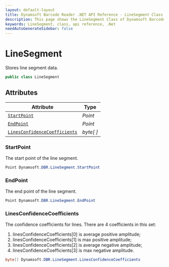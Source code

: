 ```yaml
---
layout: default-layout
title: Dynamsoft Barcode Reader .NET API Reference - LineSegment Class
description: This page shows the LineSegment Class of Dynamsoft Barcode Reader for .NET SDK.
keywords: LineSegment, class, api reference, .Net
needAutoGenerateSidebar: false
---
```


# LineSegment
Stores line segment data.

```csharp
public class LineSegment
```  

## Attributes
  
| Attribute | Type |
|---------- | ---- |
| [`StartPoint`](#startpoint) | *Point* |
| [`EndPoint`](#endpoint) | *Point* |
| [`LinesConfidenceCoefficients`](#linesconfidencecoefficients) | *byte[ ]* |

### StartPoint
The start point of the line segment.   

```csharp
Point Dynamsoft.DBR.LineSegment.StartPoint
```

### EndPoint
The end point of the line segment.

```csharp
Point Dynamsoft.DBR.LineSegment.EndPoint
```

### LinesConfidenceCoefficients
The confidence coefficients for lines. There are 4 coefficients in this set:  
1. linesConfidenceCoefficients\[0\] is average positive amplitude;   
2. linesConfidenceCoefficients\[1\] is max positive amplitude; 
3. linesConfidenceCoefficients\[2\] is average negative amplitude;   
4. linesConfidenceCoefficients\[3\] is max negative amplitude.

```csharp
byte[] Dynamsoft.DBR.LineSegment.LinesConfidenceCoefficients
```
